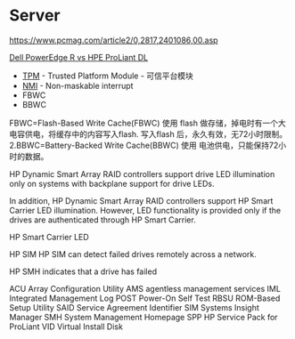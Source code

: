 # Server

https://www.pcmag.com/article2/0,2817,2401086,00.asp

[Dell PowerEdge R vs HPE ProLiant DL](https://www.itcentralstation.com/products/comparisons/dell-poweredge-r_vs_hpe-proliant-dl)

* [TPM](https://en.wikipedia.org/wiki/Trusted_Platform_Module) - Trusted Platform Module - 可信平台模块
* [NMI](https://en.wikipedia.org/wiki/Non-maskable_interrupt) - Non-maskable interrupt
* FBWC
* BBWC

FBWC=Flash-Based Write Cache(FBWC)    使用 flash 做存储，掉电时有一个大电容供电，将缓存中的内容写入flash. 写入flash 后，永久有效，无72小时限制。
2.BBWC=Battery-Backed Write Cache(BBWC)   使用 电池供电，只能保持72小时的数据。


HP Dynamic Smart Array RAID controllers support drive LED illumination only on systems with backplane
support for drive LEDs.

In addition, HP Dynamic Smart Array RAID controllers support HP Smart Carrier LED illumination. However,
LED functionality is provided only if the drives are authenticated through HP Smart Carrier.


HP Smart Carrier LED

HP SIM
HP SIM can detect failed drives remotely across a network.

HP SMH indicates that a drive has failed


ACU
Array Configuration Utility
AMS
agentless management services
IML
Integrated Management Log
POST
Power-On Self Test
RBSU
ROM-Based Setup Utility
SAID
Service Agreement Identifier
SIM
Systems Insight Manager
SMH
System Management Homepage
SPP
HP Service Pack for ProLiant
VID
Virtual Install Disk
